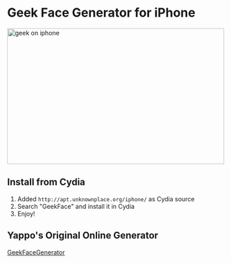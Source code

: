 Geek Face Generator for iPhone
==============================

<a href="http://www.flickr.com/photos/typester/3379418436/" title="geek on iphone by typester, on Flickr"><img src="http://farm4.static.flickr.com/3650/3379418436_d5e0148b4d.jpg" width="500" height="313" alt="geek on iphone" /></a>


Install from Cydia
------------------

1. Added `http://apt.unknownplace.org/iphone/` as Cydia source
2. Search "GeekFace" and install it in Cydia
3. Enjoy!

Yappo's Original Online Generator
---------------------------------

[GeekFaceGenerator](http://geekface.blogdb.jp/)

